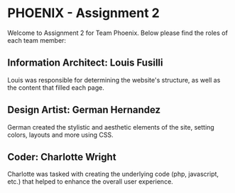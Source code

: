 # PHOENIX - Assignment 2

Welcome to Assignment 2 for Team Phoenix. Below please find the roles of each team member:

## Information Architect: Louis Fusilli

Louis was responsible for determining the website's structure, as well as the content that filled each page.

## Design Artist: German Hernandez

German created the stylistic and aesthetic elements of the site, setting colors, layouts and more using CSS.

## Coder: Charlotte Wright

Charlotte was tasked with creating the underlying code (php, javascript, etc.) that helped to enhance the overall user experience.
